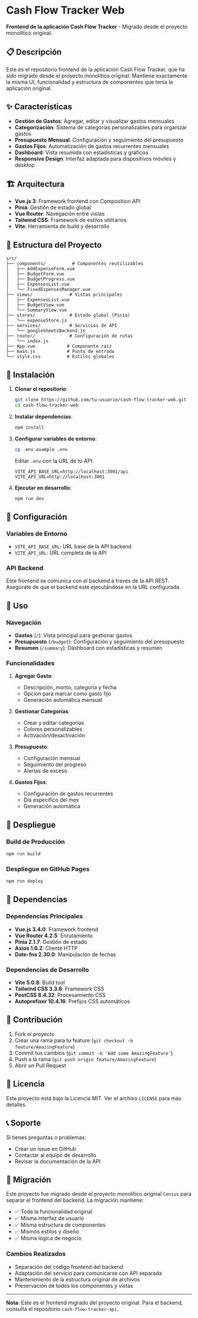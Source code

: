 # Cash Flow Tracker Web

**Frontend de la aplicación Cash Flow Tracker** - Migrado desde el proyecto monolítico original.

## 📋 Descripción

Este es el repositorio frontend de la aplicación Cash Flow Tracker, que ha sido migrado desde el proyecto monolítico original. Mantiene exactamente la misma UI, funcionalidad y estructura de componentes que tenía la aplicación original.

## ✨ Características

- **Gestión de Gastos**: Agregar, editar y visualizar gastos mensuales
- **Categorización**: Sistema de categorías personalizables para organizar gastos
- **Presupuesto Mensual**: Configuración y seguimiento del presupuesto
- **Gastos Fijos**: Automatización de gastos recurrentes mensuales
- **Dashboard**: Vista resumida con estadísticas y gráficos
- **Responsive Design**: Interfaz adaptada para dispositivos móviles y desktop

## 🏗️ Arquitectura

- **Vue.js 3**: Framework frontend con Composition API
- **Pinia**: Gestión de estado global
- **Vue Router**: Navegación entre vistas
- **Tailwind CSS**: Framework de estilos utilitarios
- **Vite**: Herramienta de build y desarrollo

## 📁 Estructura del Proyecto

```
src/
├── components/          # Componentes reutilizables
│   ├── AddExpenseForm.vue
│   ├── BudgetForm.vue
│   ├── BudgetProgress.vue
│   ├── ExpensesList.vue
│   └── FixedExpensesManager.vue
├── views/              # Vistas principales
│   ├── ExpensesList.vue
│   ├── BudgetView.vue
│   └── SummaryView.vue
├── stores/             # Estado global (Pinia)
│   └── expenseStore.js
├── services/           # Servicios de API
│   └── googleSheetsBackend.js
├── router/             # Configuración de rutas
│   └── index.js
├── App.vue            # Componente raíz
├── main.js            # Punto de entrada
└── style.css          # Estilos globales
```

## 🚀 Instalación

1. **Clonar el repositorio**:
   ```bash
   git clone https://github.com/tu-usuario/cash-flow-tracker-web.git
   cd cash-flow-tracker-web
   ```

2. **Instalar dependencias**:
   ```bash
   npm install
   ```

3. **Configurar variables de entorno**:
   ```bash
   cp .env.example .env
   ```
   
   Editar `.env` con la URL de tu API:
   ```env
   VITE_API_BASE_URL=http://localhost:3001/api
   VITE_API_URL=http://localhost:3001
   ```

4. **Ejecutar en desarrollo**:
   ```bash
   npm run dev
   ```

## 🔧 Configuración

### Variables de Entorno

- `VITE_API_BASE_URL`: URL base de la API backend
- `VITE_API_URL`: URL completa de la API

### API Backend

Este frontend se comunica con el backend a través de la API REST. Asegúrate de que el backend esté ejecutándose en la URL configurada.

## 📱 Uso

### Navegación

- **Gastos** (`/`): Vista principal para gestionar gastos
- **Presupuesto** (`/budget`): Configuración y seguimiento del presupuesto
- **Resumen** (`/summary`): Dashboard con estadísticas y resumen

### Funcionalidades

1. **Agregar Gasto**:
   - Descripción, monto, categoría y fecha
   - Opción para marcar como gasto fijo
   - Generación automática mensual

2. **Gestionar Categorías**:
   - Crear y editar categorías
   - Colores personalizables
   - Activación/desactivación

3. **Presupuesto**:
   - Configuración mensual
   - Seguimiento del progreso
   - Alertas de exceso

4. **Gastos Fijos**:
   - Configuración de gastos recurrentes
   - Día específico del mes
   - Generación automática

## 🚀 Despliegue

### Build de Producción

```bash
npm run build
```

### Despliegue en GitHub Pages

```bash
npm run deploy
```

## 🔗 Dependencias

### Dependencias Principales

- **Vue.js 3.4.0**: Framework frontend
- **Vue Router 4.2.5**: Enrutamiento
- **Pinia 2.1.7**: Gestión de estado
- **Axios 1.6.2**: Cliente HTTP
- **Date-fns 2.30.0**: Manipulación de fechas

### Dependencias de Desarrollo

- **Vite 5.0.8**: Build tool
- **Tailwind CSS 3.3.6**: Framework CSS
- **PostCSS 8.4.32**: Procesamiento CSS
- **Autoprefixer 10.4.16**: Prefijos CSS automáticos

## 🤝 Contribución

1. Fork el proyecto
2. Crear una rama para tu feature (`git checkout -b feature/AmazingFeature`)
3. Commit tus cambios (`git commit -m 'Add some AmazingFeature'`)
4. Push a la rama (`git push origin feature/AmazingFeature`)
5. Abrir un Pull Request

## 📄 Licencia

Este proyecto está bajo la Licencia MIT. Ver el archivo `LICENSE` para más detalles.

## 📞 Soporte

Si tienes preguntas o problemas:

- Crear un issue en GitHub
- Contactar al equipo de desarrollo
- Revisar la documentación de la API

## 🔄 Migración

Este proyecto fue migrado desde el proyecto monolítico original `Census` para separar el frontend del backend. La migración mantiene:

- ✅ Toda la funcionalidad original
- ✅ Misma interfaz de usuario
- ✅ Misma estructura de componentes
- ✅ Mismos estilos y diseño
- ✅ Misma lógica de negocio

### Cambios Realizados

- Separación del código frontend del backend
- Adaptación del servicio para comunicarse con API separada
- Mantenimiento de la estructura original de archivos
- Preservación de todos los componentes y vistas

---

**Nota**: Este es el frontend migrado del proyecto original. Para el backend, consulta el repositorio `cash-flow-tracker-api`.
